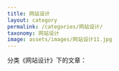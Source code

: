 ```yaml
---
title: 网站设计
layout: category
permalink: /categories/网站设计/
taxonomy: 网站设计
image: assets/images/网站设计11.jpg
---
```


分类《网站设计》下的文章：